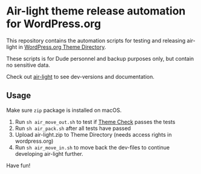 # Air-light theme release automation for WordPress.org

This repository contains the automation scripts for testing and releasing air-light in [WordPress.org Theme Directory](https://wordpress.org/themes/air-light/).

These scripts is for Dude personnel and backup purposes only, but contain no sensitive data.

Check out [air-light](https://github.com/digitoimistodude/air-light) to see dev-versions and documentation.

## Usage

Make sure `zip` package is installed on macOS.

1. Run `sh air_move_out.sh` to test if [Theme Check](https://fi.wordpress.org/plugins/theme-check/) passes the tests
2. Run `sh air_pack.sh` after all tests have passed
3. Upload air-light.zip to Theme Directory (needs access rights in wordpress.org)
4. Run `sh air_move_in.sh` to move back the dev-files to continue developing air-light further.

Have fun!

